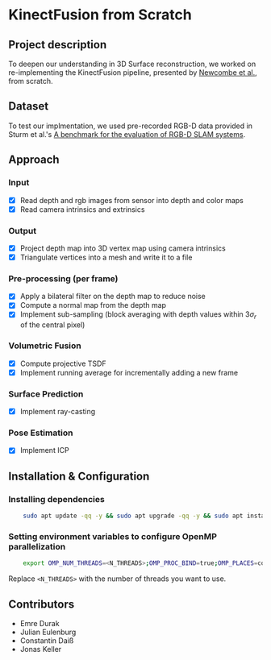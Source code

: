 # KinectFusion from Scratch

## Project description
To deepen our understanding in 3D Surface reconstruction, we worked on re-implementing the KinectFusion pipeline, presented by [Newcombe et al.](https://ieeexplore.ieee.org/document/6162880), from scratch.

## Dataset
To test our implmentation, we used pre-recorded RGB-D data provided in Sturm et al.'s [A benchmark for the evaluation of RGB-D SLAM systems](https://ieeexplore.ieee.org/document/6385773).

## Approach

### Input
- [x] Read depth and rgb images from sensor into depth and color maps
- [x] Read camera intrinsics and extrinsics

### Output
- [x] Project depth map into 3D vertex map using camera intrinsics
- [x] Triangulate vertices into a mesh and write it to a file

### Pre-processing (per frame)
- [x] Apply a bilateral filter on the depth map to reduce noise
- [x] Compute a normal map from the depth map
- [x] Implement sub-sampling (block averaging with depth values within $3\sigma_r$ of the central pixel)

### Volumetric Fusion
- [x] Compute projective TSDF
- [x] Implement running average for incrementally adding a new frame

### Surface Prediction
- [x] Implement ray-casting

### Pose Estimation
- [x] Implement ICP

## Installation & Configuration

### Installing dependencies
```bash
    sudo apt update -qq -y && sudo apt upgrade -qq -y && sudo apt install -qq -y build-essentials libeigen3-dev libopencv-dev
```

### Setting environment variables to configure OpenMP parallelization
```bash
    export OMP_NUM_THREADS=<N_THREADS>;OMP_PROC_BIND=true;OMP_PLACES=cores
```
Replace `<N_THREADS>` with the number of threads you want to use.

## Contributors
- Emre Durak
- Julian Eulenburg
- Constantin Daiß
- Jonas Keller
